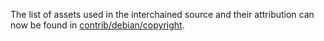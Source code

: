 The list of assets used in the interchained source and their attribution can now be found in [contrib/debian/copyright](../contrib/debian/copyright).
